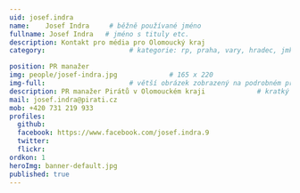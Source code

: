 ```yaml
---
uid: josef.indra
name:    Josef Indra     # běžně používané jméno
fullname: Josef Indra   # jméno s tituly etc.
description: Kontakt pro média pro Olomoucký kraj
category:                     # kategorie: rp, praha, vary, hradec, jmk, senat

position: PR manažer
img: people/josef-indra.jpg             # 165 x 220
img-full:                     # větší obrázek zobrazený na podrobném profilu
description: PR manažer Pirátů v Olomouckém kraji             # kratký popis, max 160 znaků
mail: josef.indra@pirati.cz
mob: +420 731 219 933
profiles:
  github:
  facebook: https://www.facebook.com/josef.indra.9
  twitter:         
  flickr: 
ordkon: 1
heroImg: banner-default.jpg
published: true
---
```

